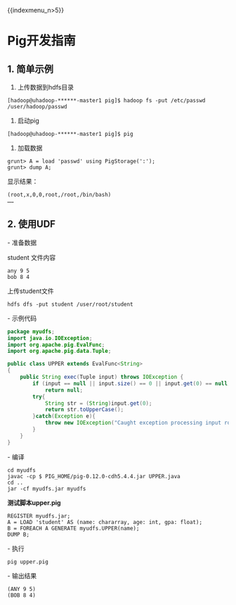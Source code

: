 {{indexmenu_n>5}}

# Pig开发指南

## 1\. 简单示例

1.  上传数据到hdfs目录



```
[hadoop@uhadoop-******-master1 pig]$ hadoop fs -put /etc/passwd /user/hadoop/passwd
```

1.  启动pig



```
[hadoop@uhadoop-******-master1 pig]$ pig
```

1.  加载数据



```
grunt> A = load 'passwd' using PigStorage(':');
grunt> dump A;
```

显示结果：

```
(root,x,0,0,root,/root,/bin/bash) 
……
```

## 2\. 使用UDF

\- 准备数据

student 文件内容

    any 9 5
    bob 8 4

上传student文件

```
hdfs dfs -put student /user/root/student
```

\- 示例代码

``` java
package myudfs;
import java.io.IOException;
import org.apache.pig.EvalFunc;
import org.apache.pig.data.Tuple;

public class UPPER extends EvalFunc<String>
{
    public String exec(Tuple input) throws IOException {
        if (input == null || input.size() == 0 || input.get(0) == null)
            return null;
        try{
            String str = (String)input.get(0);
            return str.toUpperCase();
        }catch(Exception e){
            throw new IOException("Caught exception processing input row ", e);
        }
    }
}
```

\- 编译

```
cd myudfs
javac -cp $ PIG_HOME/pig-0.12.0-cdh5.4.4.jar UPPER.java
cd ..
jar -cf myudfs.jar myudfs
```

**测试脚本upper.pig**

``` pig
REGISTER myudfs.jar;
A = LOAD 'student' AS (name: chararray, age: int, gpa: float);
B = FOREACH A GENERATE myudfs.UPPER(name);
DUMP B;
```

\- 执行

```
pig upper.pig
```

\- 输出结果

    (ANY 9 5)
    (BOB 8 4)
